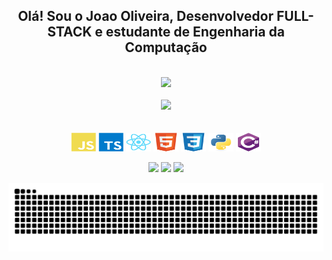 <div align="center">
<h2> Olá! Sou o Joao Oliveira, Desenvolvedor FULL-STACK e estudante de Engenharia da Computação</h2>
</div>
<br>
<div align="center">
  <a href="https://github.com/JoaoOliveiraaa">
    <img height="180em" src="https://github-readme-stats.vercel.app/api?username=JoaoOliveiraaa&show_icons=true&theme=radical"/>
  </a>
</div>
<br>
<div align="center">
  <a href="https://github.com/JoaoOliveiraaa">
    <img height="180em" src="https://github-readme-stats.vercel.app/api/top-langs/?username=JoaoOliveiraaa&layout=compact&langs_count=7&theme=dark"/>
  </a>
</div>
<br>
<div align="center">
  <div style="display: inline_block"><br>
    <img align="center" alt="JoaoOliveiraaa-Js" height="30" width="40" src="https://raw.githubusercontent.com/devicons/devicon/master/icons/javascript/javascript-plain.svg">
    <img align="center" alt="JoaoOliveiraaa-Ts" height="30" width="40" src="https://raw.githubusercontent.com/devicons/devicon/master/icons/typescript/typescript-plain.svg">
    <img align="center" alt="JoaoOliveiraaa-React" height="30" width="40" src="https://raw.githubusercontent.com/devicons/devicon/master/icons/react/react-original.svg">
    <img align="center" alt="JoaoOliveiraaa-HTML" height="30" width="40" src="https://raw.githubusercontent.com/devicons/devicon/master/icons/html5/html5-original.svg">
    <img align="center" alt="JoaoOliveiraaa-CSS" height="30" width="40" src="https://raw.githubusercontent.com/devicons/devicon/master/icons/css3/css3-original.svg">
    <img align="center" alt="JoaoOliveiraaa-Python" height="30" width="40" src="https://raw.githubusercontent.com/devicons/devicon/master/icons/python/python-original.svg">
    <img align="center" alt="JoaoOliveiraaa-Csharp" height="30" width="40" src="https://raw.githubusercontent.com/devicons/devicon/master/icons/csharp/csharp-original.svg">
  </div>
</div>
<br>
<div align="center">
  <a href="https://www.instagram.com/joao.cun" target="_blank"><img src="https://img.shields.io/badge/-Instagram-%23E4405F?style=for-the-badge&logo=instagram&logoColor=white" target="_blank"></a> 
  <a href="mailto:joao.pedro_oliveira@Outlook.com"><img src="https://img.shields.io/badge/-Gmail-%23333?style=for-the-badge&logo=gmail&logoColor=white" target="_blank"></a>
  <a href="https://www.linkedin.com/in/joao-pedro-cunha-de-oliveira-9145a0233" target="_blank"><img src="https://img.shields.io/badge/-LinkedIn-%230077B5?style=for-the-badge&logo=linkedin&logoColor=white" target="_blank"></a> 
</div>


![snake gif](https://github.com/JoaoOliveiraaa/JoaoOliveiraaa/blob/output/github-contribution-grid-snake.svg)
